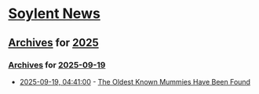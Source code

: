 # [Soylent News](../../../README.md)

## [Archives](../../index.md) for [2025](../index.md)

### [Archives](../../index.md) for [2025-09-19](index.md)

* [2025-09-19, 04:41:00](https://soylentnews.org/article.pl?sid=25/09/17/2233242&from=rss) - [The Oldest Known Mummies Have Been Found](https://soylentnews.org/article.pl?sid=25/09/17/2233242&from=rss)
